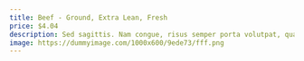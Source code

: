```yaml
---
title: Beef - Ground, Extra Lean, Fresh
price: $4.04
description: Sed sagittis. Nam congue, risus semper porta volutpat, quam pede lobortis ligula, sit amet eleifend pede libero quis orci. Nullam molestie nibh in lectus.
image: https://dummyimage.com/1000x600/9ede73/fff.png
---
```

